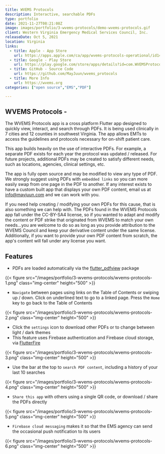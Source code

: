 ```yaml
---
title: WVEMS Protocols
description: Interactive, searchable PDFs
type: portfolio
date: 2021-11-27T08:21:08Z
image: images/portfolio/3-wvems-protocols/demo-wvems-protocols.gif
client: Western Virginia Emergency Medical Services Council, Inc.
releaseDate: Oct 5, 2021
location: Virginia
links: 
  - title: Apple - App Store
    url: https://apps.apple.com/ca/app/wvems-protocols-operational/id1437286516
  - title: Google - Play Store
    url: https://play.google.com/store/apps/details?id=com.WVEMSProtocols
  - title: GitHub - Source Code
    url: https://github.com/MayJuun/wvems_protocols
  - title: More Info
    url: https://wvems.org
categories: ["open source","EMS","PDF"]

---
```

## WVEMS Protocols -

The WVEMS Protocols app is a cross platform Flutter app designed to quickly view, interact, and search through PDFs. It is being used clinically in 7 cities and 12 counties in southwest Virginia. The app allows EMTs to access the guidelines and protocols necessary for on-shift patient care.

This app builds heavily on the use of interactive PDFs. For example, a separate PDF exists for each year the protocol was updated / released. For future projects, additional PDFs may be created to satisfy different needs, such as locations, agencies, clinical settings, etc.

The app is fully open source and may be modified to view any type of PDF. We strongly suggest using PDFs with `embedded links` so you can more easily swap from one page in the PDF to another. If any interest exists to have a custom built app that displays your own PDF content, email us at info@mayjuun.com and we can work with you.

If you need help creating / modifying your own PDFs for this cause, that is also something we can help with. The PDFs found in the WVEMS Protocols app fall under the CC-BY-SA4 license, so if you wanted to adapt and modify the content or PDF strike that originated from WVEMS to match your own needs…you are welcome to do so as long as you provide attribution to the WVEMS Council and keep your derivative content under the same license. Additionally, if you want to provide your own PDF content from scratch, the app's content will fall under any license you want.

## Features

- PDFs are loaded automatically via the [flutter_pdfview](https://pub.dev/packages/flutter_pdfview) package

{{< figure src="/images/portfolio/3-wvems-protocols/wvems-protocols-1.png" class="img-center" height="500" >}}

- `Navigate` between pages using links on the Table of Contents or swiping up / down. Click on underlined text to go to a linked page. Press the `Home` key to go back to the Table of Contents

{{< figure src="/images/portfolio/3-wvems-protocols/wvems-protocols-2.png" class="img-center" height="500" >}}

- Click the `settings` icon to download other PDFs or to change between light / dark themes
- This feature uses Firebase authentication and Firebase cloud storage, via [FlutterFire](https://firebase.flutter.dev)

{{< figure src="/images/portfolio/3-wvems-protocols/wvems-protocols-3.png" class="img-center" height="500" >}}

- Use the bar at the top to `search PDF content`, including a history of your last 10 searches

{{< figure src="/images/portfolio/3-wvems-protocols/wvems-protocols-4.png" class="img-center" height="500" >}}

- `Share this app` with others using a single QR code, or download / share the PDFs directly

{{< figure src="/images/portfolio/3-wvems-protocols/wvems-protocols-5.png" class="img-center" height="500" >}}

- `Firebase cloud messaging` makes it so that the EMS agency can send the occasional push notification to its users

{{< figure src="/images/portfolio/3-wvems-protocols/wvems-protocols-6.png" class="img-center" height="500" >}}
